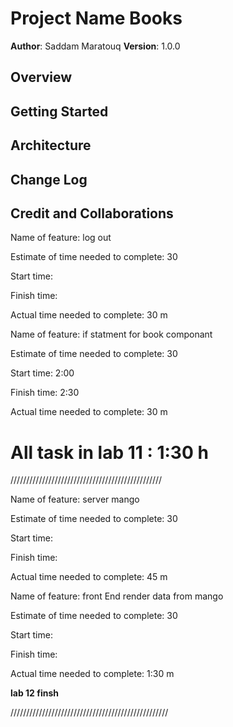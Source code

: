 # Project Name Books 

**Author**: Saddam Maratouq 
**Version**: 1.0.0

## Overview
<!-- Provide a high level overview of what this application is and why you are building it, beyond the fact that it's an assignment for this class. (i.e. What's your problem domain?) -->

## Getting Started
<!-- What are the steps that a user must take in order to build this app on their own machine and get it running? -->

## Architecture
<!-- Provide a detailed description of the application design. What technologies (languages, libraries, etc) you're using, and any other relevant design information. -->

## Change Log
<!-- Use this area to document the iterative changes made to your application as each feature is successfully implemented. Use time stamps. Here's an example:

01-01-2001 4:59pm - Application now has a fully-functional express server, with a GET route for the location resource. -->

## Credit and Collaborations
<!-- Give credit (and a link) to other people or resources that helped you build this application. -->

Name of feature: log out

Estimate of time needed to complete: 30

Start time: 

Finish time: 

Actual time needed to complete: 30 m 

Name of feature: if statment for book componant 

Estimate of time needed to complete: 30

Start time: 2:00

Finish time: 2:30

Actual time needed to complete: 30 m 

# All task in lab 11 : 1:30 h  

//////////////////////////////////////////////// 


Name of feature: server mango 

Estimate of time needed to complete: 30

Start time: 

Finish time: 

Actual time needed to complete: 45 m 

Name of feature: front End render data from mango 

Estimate of time needed to complete: 30

Start time: 

Finish time: 

Actual time needed to complete: 1:30 m

**lab 12 finsh** 

//////////////////////////////////////////////////  

